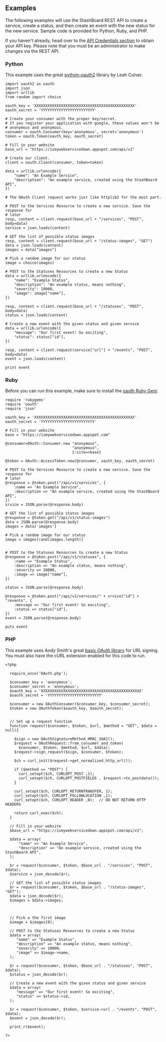## Examples

The following examples will use the StashBoard REST API to create a service, create a status, and then create an event with the new status for the new service. Sample code is provided for Python, Ruby, and PHP. 

If you haven't already, head over to the [API Credentials section](/admin/credentials) to obtain your API key. Please note that you must be an administrator to make changes via the REST API.

### Python

This example uses the great [python-oauth2](http://github.com/simplegeo/python-oauth2) library by Leah Culver.

    import oauth2 as oauth
    import json
    import urllib
    from random import choice
    
    oauth_key = 'XXXXXXXXXXXXXXXXXXXXXXXXXXXXXXXXXXXXXXXXXXXXX'
    oauth_secret = 'YYYYYYYYYYYYYYYYYYYYYYYY'

    # Create your consumer with the proper key/secret.
    # If you register your application with google, these values won't be
    # anonymous and anonymous. 
    consumer = oauth.Consumer(key='anonymous', secret='anonymous')
    token = oauth.Token(oauth_key, oauth_secret)

    # Fill in your website
    base_url = "https://ismywebservicedown.appspot.com/api/v1"

    # Create our client.
    client = oauth.Client(consumer, token=token)

    data = urllib.urlencode({
        "name": "An Example Service",
        "description": "An example service, created using the StashBoard API",
    })

    # The OAuth Client request works just like httplib2 for the most part.

    # POST to the Services Resource to create a new service. Save the response for
    # later
    resp, content = client.request(base_url + "/services", "POST", body=data)
    service = json.loads(content)

    # GET the list of possible status images
    resp, content = client.request(base_url + "/status-images", "GET")
    data = json.loads(content)
    images = data["images"]

    # Pick a random image for our status
    image = choice(images)

    # POST to the Statuses Resources to create a new Status
    data = urllib.urlencode({
        "name": "Example Status",
        "description": "An example status, means nothing",
        "severity": 10000,
        "image": image["name"],
    })

    resp, content = client.request(base_url + "/statuses", "POST", body=data)
    status = json.loads(content)

    # Create a new event with the given status and given service
    data = urllib.urlencode({
        "message": "Our first event! So exciting",
        "status": status["id"],
    })

    resp, content = client.request(service["url"] + "/events", "POST", body=data)
    event = json.loads(content)

    print event





### Ruby

Before you can run this example, make sure to install the [oauth Ruby Gem](http://github.com/pelle/oauth).
    
    require 'rubygems'
    require 'oauth'
    require 'json'

    oauth_key = 'XXXXXXXXXXXXXXXXXXXXXXXXXXXXXXXXXXXXXXXXXXXXX'
    oauth_secret = 'YYYYYYYYYYYYYYYYYYYYYYYY'

    # Fill in your website
    base = "https://ismywebservicedown.appspot.com"

    @consumer=OAuth::Consumer.new "anonymous", 
                                  "anonymous",
                                  {:site=>base}

    @token = OAuth::AccessToken.new(@consumer, oauth_key, oauth_secret)

    # POST to the Services Resource to create a new service. Save the response for
    # later
    @response = @token.post("/api/v1/services", {
        :name => "An Example Service",
        :description => "An example service, created using the StashBoard API",
    })
    srvice = JSON.parse(@response.body)

    # GET the list of possible status images
    @response = @token.get("/api/v1/status-images")
    data = JSON.parse(@response.body)
    images = data['images']

    # Pick a random image for our status
    image = images[rand(images.length)]


    # POST to the Statuses Resources to create a new Status
    @response = @token.post("/api/v1/statuses", {
        :name => "Example Status",
        :description => "An example status, means nothing",
        :severity => 10000,
        :image => image["name"],
    })

    status = JSON.parse(@response.body)

    @response = @token.post("/api/v1/services/" + srvice["id"] + "/events", {
        :message => "Our first event! So exciting",
        :status => status["id"],
    })
    event = JSON.parse(@response.body)

    puts event


### PHP

This example uses Andy Smith's great [basic OAuth library](http://oauth.googlecode.com/svn/code/php/) for URL signing. You must also have the cURL extension enabled for this code to run.

    <?php

      require_once('OAuth.php');
  
      $consumer_key = 'anonymous';
      $consumer_secret = 'anonymous';
      $oauth_key = 'XXXXXXXXXXXXXXXXXXXXXXXXXXXXXXXXXXXXXXXXXXXXX'
      $oauth_secret = 'YYYYYYYYYYYYYYYYYYYYYYYY'
  
      $consumer = new OAuthConsumer($consumer_key, $consumer_secret);
      $token = new OAuthToken($oauth_key, $oauth_secret);
  
  
      // Set up a request function  
      function request($consumer, $token, $url, $method = "GET", $data = null){
    
        $sign = new OAuthSignatureMethod_HMAC_SHA1();
        $request = OAuthRequest::from_consumer_and_token(
          $consumer, $token, $method, $url, $data);
        $request->sign_request($sign, $consumer, $token);

        $ch = curl_init($request->get_normalized_http_url());
    
        if ($method == "POST") {
          curl_setopt($ch, CURLOPT_POST ,1);
          curl_setopt($ch, CURLOPT_POSTFIELDS , $request->to_postdata());
        }
    
        curl_setopt($ch, CURLOPT_RETURNTRANSFER, 1);
        curl_setopt($ch, CURLOPT_FOLLOWLOCATION ,1);
        curl_setopt($ch, CURLOPT_HEADER ,0);  // DO NOT RETURN HTTP HEADERS
    
        return curl_exec($ch);
      }
  
      // Fill in your website
      $base_url = "https://ismywebservicedown.appspot.com/api/v1";
  
      $data = array(
          "name" => "An Example Service",
          "description" => "An example service, created using the StashBoard API",
      );
  
      $r = request($consumer, $token, $base_url . "/services", "POST", $data);
      $service = json_decode($r);
  
      // GET the list of possible status images
      $r = request($consumer, $token, $base_url . "/status-images", "GET");
      $data = json_decode($r);
      $images = $data->images;
  


      // Pick a the first image
      $image = $images[0];
  
      // POST to the Statuses Resources to create a new Status
      $data = array(
         "name" => "Example Status",
         "description" => "An example status, means nothing",
         "severity" => 10000,
         "image" => $image->name,
      );
  
      $r = request($consumer, $token, $base_url . "/statuses", "POST", $data);
      $status = json_decode($r);
  
      // Create a new event with the given status and given service
      $data = array(
         "message" => "Our first event! So exciting",
         "status" => $status->id,
      );
  
      $r = request($consumer, $token, $service->url . "/events", "POST", $data);
      $event = json_decode($r);
  
      print_r($event);
   
    ?>